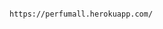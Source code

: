                                                        https://perfumall.herokuapp.com/                
